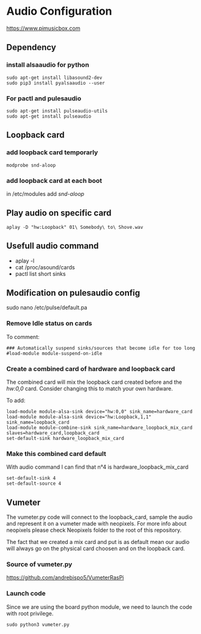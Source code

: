 # Audio Configuration

https://www.pimusicbox.com

## Dependency 
### install alsaaudio for python
```
sudo apt-get install libasound2-dev
sudo pip3 install pyalsaaudio --user
```

### For pactl and pulesaudio
```
sudo apt-get install pulseaudio-utils 
sudo apt-get install pulseaudio
```

## Loopback card
### add loopback card temporarly
```
modprobe snd-aloop
```
### add loopback card at each boot
in /etc/modules add *snd-aloop*

## Play audio on specific card
```
aplay -D "hw:Loopback" 01\ Somebody\ to\ Shove.wav
```




## Usefull audio command

- aplay -l
- cat /proc/asound/cards
- pactl list short sinks



## Modification on pulesaudio config

sudo nano /etc/pulse/default.pa

### Remove Idle status on cards
To comment:
```
### Automatically suspend sinks/sources that become idle for too long
#load-module module-suspend-on-idle
```
### Create a combined card of hardware and loopback card

The combined card will mix the loopback card created before and the *hw:0,0* card. Consider changing this to match your own hardware.

To add:
```
load-module module-alsa-sink device="hw:0,0" sink_name=hardware_card
load-module module-alsa-sink device="hw:Loopback,1,1" sink_name=loopback_card
load-module module-combine-sink sink_name=hardware_loopback_mix_card slaves=hardware_card,loopback_card
set-default-sink hardware_loopback_mix_card
```
### Make this combined card default
With audio command I can find that n°4 is hardware_loopback_mix_card
```
set-default-sink 4
set-default-source 4
```

## Vumeter

The vumeter.py code will connect to the loopback_card, sample the audio and represent it on a vumeter made with neopixels. For more info about neopixels please check Neopixels folder to the root of this repository.

The fact that we created a mix card and put is as default mean our audio will always go on the physical card choosen and on the loopback card.

### Source of vumeter.py 
https://github.com/andrebispo5/VumeterRasPi

### Launch code

Since we are using the board python module, we need to launch the code with root privilege. 

```
sudo python3 vumeter.py
```